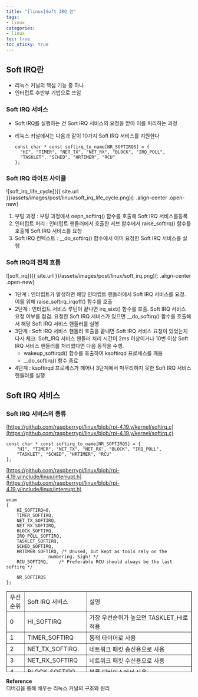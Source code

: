 ```yaml
---
title: "[linux]Soft IRQ 란"
tags:
- linux
categories:
- linux
toc: true
toc_sticky: true
---
```


## Soft IRQ란

-   리눅스 커널의 핵심 기능 중 하나
-   인터럽트 후반부 기법으로 쓰임

### Soft IRQ 서비스

-   Soft IRQ를 실행하는 건 Sort IRQ 서비스의 요청을 받아 이를 처리하는 과정
    
-   리눅스 커널에서는 다음과 같이 10가지 Soft IRQ 서비스를 지원한다
    
    ```
    const char * const softirq_to_name[NR_SOFTIRQS] = {
      "HI", "TIMER", "NET_TX", "NET_RX", "BLOCK", "IRQ_POLL",
      "TASKLET", "SCHED", "HRTIMER", "RCU"
    };
    ```
    

### Soft IRQ 라이프 사이클

![soft_irq_life_cycle]({{ site.url }}/assets/images/post/linux/soft_irq_life_cycle.png){: .align-center .open-new}

1.  부팅 과정 : 부팅 과정에서 oepn\_softirq() 함수를 호출해 Soft IRQ 서비스를등록
2.  인터럽트 처리 : 인터럽트 핸들러에서 호출한 서브 함수에서 raise\_softirq() 함수를 호출해 Soft IRQ 서비스를 요청
3.  Soft IRQ 컨텍스트 : \_\_do\_softirq() 함수에서 이미 요청한 Soft IRQ 서비스를 실행

### Soft IRQ의 전체 흐름

![soft_irq]({{ site.url }}/assets/images/post/linux/soft_irq.png){: .align-center .open-new}

-   1단계 : 인터럽트가 발생하면 해당 인터럽트 핸들러에서 Soft IRQ 서비스를 요청. 이를 위해 raise\_softirq\_irqoff() 함수를 호출
-   2단계 : 인터럽트 서비스 루틴이 끝나면 irq\_eixt() 함수를 호출. Soft IRQ 서비스 요청 여부를 점검. 요청한 Soft IRQ 서비스가 있으면 \_\_do\_softirq() 함수를 호출해서 해당 Soft IRQ 서비스 핸들러를 실행
-   3단계 : Soft IRQ 서비스 핸들러 호출을 끝내면 Soft IRQ 서비스 요청이 있었는지 다시 체크. Soft\_IRQ 서비스 핸들러 처리 시간이 2ms 이상이거나 10번 이상 Soft IRQ 서비스 핸들러를 처리했다면 다음 동작을 수행.
    -   wakeup\_softirqd() 함수를 호출하여 ksoftirqd 프로세스를 깨움
    -   \_\_do\_softirq() 함수 종료
-   4단계 : ksoftirqd 프로세스가 깨어나 3단계에서 마무리하지 못한 Soft IRQ 서비스 핸들러를 실행

## Soft IRQ 서비스

### Soft IRQ 서비스의 종류

[https://github.com/raspberrypi/linux/blob/rpi-4.19.y/kernel/softirq.c](https://github.com/raspberrypi/linux/blob/rpi-4.19.y/kernel/softirq.c)

```
const char * const softirq_to_name[NR_SOFTIRQS] = {
    "HI", "TIMER", "NET_TX", "NET_RX", "BLOCK", "IRQ_POLL",
    "TASKLET", "SCHED", "HRTIMER", "RCU"
};
```

[https://github.com/raspberrypi/linux/blob/rpi-4.19.y/include/linux/interrupt.h](https://github.com/raspberrypi/linux/blob/rpi-4.19.y/include/linux/interrupt.h)

```
enum
{
    HI_SOFTIRQ=0,
    TIMER_SOFTIRQ,
    NET_TX_SOFTIRQ,
    NET_RX_SOFTIRQ,
    BLOCK_SOFTIRQ,
    IRQ_POLL_SOFTIRQ,
    TASKLET_SOFTIRQ,
    SCHED_SOFTIRQ,
    HRTIMER_SOFTIRQ, /* Unused, but kept as tools rely on the
                numbering. Sigh! */
    RCU_SOFTIRQ,    /* Preferable RCU should always be the last softirq */

    NR_SOFTIRQS
};
```

<table style="border-collapse: collapse; width: 100%; height: 220px;" border="1"><tbody><tr style="height: 20px;"><td style="width: 10.3101%; height: 20px;">우선순위</td><td style="width: 24.1472%; height: 20px;">Soft IRQ 서비스&nbsp;</td><td style="width: 65.5426%; height: 20px;">설명</td></tr><tr style="height: 20px;"><td style="width: 10.3101%; height: 20px;">0</td><td style="width: 24.1472%; height: 20px;">HI_SOFTIRQ</td><td style="width: 65.5426%; height: 20px;">가장 우선순위가 높으면 TASKLET_HI로 적용</td></tr><tr style="height: 20px;"><td style="width: 10.3101%; height: 20px;">1</td><td style="width: 24.1472%; height: 20px;">TIMER_SOFTIRQ</td><td style="width: 65.5426%; height: 20px;">동적 타이머로 사용</td></tr><tr style="height: 20px;"><td style="width: 10.3101%; height: 20px;">2</td><td style="width: 24.1472%; height: 20px;">NET_TX<span style="color: #333333;">_SOFTIRQ</span></td><td style="width: 65.5426%; height: 20px;">네트워크 패킷 송신용으로 사용</td></tr><tr style="height: 20px;"><td style="width: 10.3101%; height: 20px;">3</td><td style="width: 24.1472%; height: 20px;">NET_RX<span style="color: #333333;">_SOFTIRQ</span></td><td style="width: 65.5426%; height: 20px;"><span style="color: #333333;">네트워크 패킷 수신용으로 사용</span></td></tr><tr style="height: 20px;"><td style="width: 10.3101%; height: 20px;">4</td><td style="width: 24.1472%; height: 20px;">BLOCK<span style="color: #333333;">_SOFTIRQ</span></td><td style="width: 65.5426%; height: 20px;">블록 디바이스에서 사용</td></tr><tr style="height: 20px;"><td style="width: 10.3101%; height: 20px;">5</td><td style="width: 24.1472%; height: 20px;">IRQ_POLL<span style="color: #333333;">_SOFTIRQ</span></td><td style="width: 65.5426%; height: 20px;">IRQ_POLL 연관 동작</td></tr><tr style="height: 20px;"><td style="width: 10.3101%; height: 20px;">6</td><td style="width: 24.1472%; height: 20px;">TASKLET<span style="color: #333333;">_SOFTIRQ</span></td><td style="width: 65.5426%; height: 20px;">일반 태스크릿으로 사용</td></tr><tr style="height: 20px;"><td style="width: 10.3101%; height: 20px;">7</td><td style="width: 24.1472%; height: 20px;">SCHED<span style="color: #333333;">_SOFTIRQ</span></td><td style="width: 65.5426%; height: 20px;">스케줄러에서 주로 사용</td></tr><tr style="height: 20px;"><td style="width: 10.3101%; height: 20px;">8</td><td style="width: 24.1472%; height: 20px;">HRTIMER<span style="color: #333333;">_SOFTIRQ</span></td><td style="width: 65.5426%; height: 20px;">현재 사용하지 않지만 하위 호환성을 위해 남겨둠</td></tr><tr style="height: 20px;"><td style="width: 10.3101%; height: 20px;">9</td><td style="width: 24.1472%; height: 20px;">RCU<span style="color: #333333;">_SOFTIRQ</span></td><td style="width: 65.5426%; height: 20px;">RCU 처리용으로 사용</td></tr></tbody></table>

**Reference**  
디버깅을 통해 배우는 리눅스 커널의 구조와 원리
